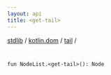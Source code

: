 ```yaml
---
layout: api
title: <get-tail>
---
```

[stdlib](../../index.html) / [kotlin.dom](../index.html) / [tail](index.html) / [<get-tail>](_get-tail_.html)

# <get-tail>

```
fun NodeList.<get-tail>(): Node
```
